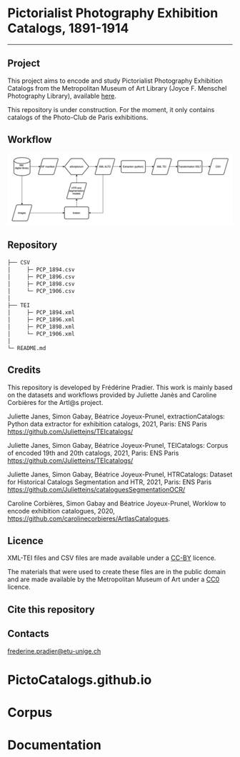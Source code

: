 # Pictorialist Photography Exhibition Catalogs, 1891-1914
___

## Project

This project aims to encode and study Pictorialist Photography Exhibition Catalogs from the Metropolitan Museum of Art Library (Joyce F. Menschel Photography Library), available [here](https://www.metmuseum.org/art/libraries-and-research-centers/watson-digital-collections/rare-materials-in-the-met-libraries/pictorialist-photography-exhibition-catalogs-1891-1914). 

This repository is under construction. For the moment, it only contains catalogs of the Photo-Club de Paris exhibitions. 

## Workflow 

![](<.gitbook/assets/workflow.png>)

## Repository

```
├── CSV
│     ├─ PCP_1894.csv
│     ├─ PCP_1896.csv
│     ├─ PCP_1898.csv
│     └─ PCP_1906.csv
│
├── TEI
│     ├─ PCP_1894.xml
│     ├─ PCP_1896.xml
│     ├─ PCP_1898.xml
│     └─ PCP_1906.xml
│
└─ README.md
```

## Credits
This repository is developed by Frédérine Pradier. This work is mainly based on the datasets and workflows provided by Juliette Janès and Caroline Corbières for the Artl@s project. 

Juliette Janes, Simon Gabay, Béatrice Joyeux-Prunel, extractionCatalogs: Python data extractor for exhibition catalogs, 2021, Paris: ENS Paris https://github.com/Juliettejns/TEIcatalogs/

Juliette Janes, Simon Gabay, Béatrice Joyeux-Prunel, TEICatalogs: Corpus of encoded 19th and 20th catalogs, 2021, Paris: ENS Paris https://github.com/Juliettejns/TEIcatalogs/

Juliette Janes, Simon Gabay, Béatrice Joyeux-Prunel, HTRCatalogs: Dataset for Historical Catalogs Segmentation and HTR, 2021, Paris: ENS Paris https://github.com/Juliettejns/cataloguesSegmentationOCR/

Caroline Corbières, Simon Gabay and Béatrice Joyeux-Prunel, Worklow to encode exhibition catalogues, 2020, https://github.com/carolinecorbieres/ArtlasCatalogues.

## Licence
XML-TEI files and CSV files are made available under a [CC-BY](https://creativecommons.org/licenses/by/2.0/fr/) licence.

The materials that were used to create these files are in the public domain and are made available by the Metropolitan Museum of Art under a [CC0](https://creativecommons.org/publicdomain/zero/1.0/deed.fr) licence.

## Cite this repository


## Contacts

frederine.pradier@etu-unige.ch
# PictoCatalogs.github.io
# Corpus
# Documentation
